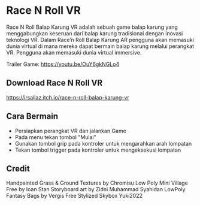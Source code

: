 # Race N Roll VR
Race N Roll Balap Karung VR adalah sebuah game balap karung yang menggabungkan keseruan  dari balap karung tradisional dengan inovasi teknologi VR. Dalam  Race’n  Roll  Balap  Karung  AR  pengguna  akan memasuki dunia virtual di mana mereka dapat bermain balap karung melalui perangkat VR. Pengguna akan memasuki dunia virtual immersive.

Trailer Game: https://youtu.be/OuY6gkNGLo4

## Download Race N Roll VR
https://irsallaz.itch.io/race-n-roll-balap-karung-vr

## Cara Bermain
* Persiapkan perangkat VR dan jalankan Game
* Pada menu tekan tombol "Mulai"
* Gunakan tombol grip pada kontroler untuk mengarahkan arah lompatan
* Tekan tombol trigger pada kontroler untuk mengeksekusi lompatan

## Credit
Handpainted Grass & Ground Textures by Chromisu
Low Poly Mini Village Free by Ioan Stan
Storyboard art by Zidni Muhammad Syahidan
LowPoly Fantasy Bags by Vergis
Free Stylized Skybox Yuki2022
